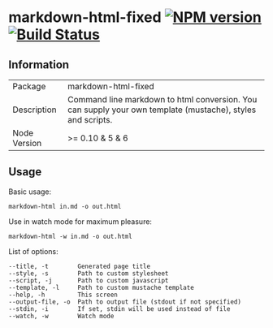 # markdown-html-fixed [![NPM version](https://badge.fury.io/js/markdown-html-fixed.svg)](http://badge.fury.io/js/markdown-html-fixed) [![Build Status](https://travis-ci.org/belphemur/markdown-html.svg)](https://travis-ci.org/belphemur/markdown-html)

## Information

<table>
<tr> 
<td>Package</td><td>markdown-html-fixed</td>
</tr>
<tr>
<td>Description</td>
<td>Command line markdown to html conversion. You can supply your own template (mustache), styles and scripts.</td>
</tr>
<tr>
<td>Node Version</td>
<td>>= 0.10 & 5 & 6 </td>
</tr>
</table>

## Usage

Basic usage: 
    
    markdown-html in.md -o out.html


Use in watch mode for maximum pleasure:

    markdown-html -w in.md -o out.html


List of options:

    --title, -t        Generated page title
    --style, -s        Path to custom stylesheet
    --script, -j       Path to custom javascript                    
    --template, -l     Path to custom mustache template
    --help, -h         This screen
    --output-file, -o  Path to output file (stdout if not specified)
    --stdin, -i        If set, stdin will be used instead of file
    --watch, -w        Watch mode
